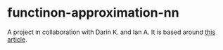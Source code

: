 # functinon-approximation-nn
A project in collaboration with Darin K. and Ian A.
It is based around [this article](https://towardsdatascience.com/how-to-build-your-own-neural-network-from-scratch-in-python-68998a08e4f6).
